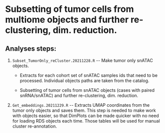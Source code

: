 # Subsetting of tumor cells from multiome objects and further re-clustering, dim. reduction.

## Analyses steps:

1. ```Subset_TumorOnly_reCluster.20211228.R``` -- Make tumor only snATAC objects.

   * Extracts for each cohort set of snATAC samples ids that need to be processed. Individual objects paths are taken from the catalog.

   * Subsetting of tumor cells from snATAC objects (cases with paired snRNA/snATAC) and further re-clustering, dim. reduction. 


2. ```Get_embeddings.20211229.R``` -- Extracts UMAP coordinates from the tumor only objects and saves them. This step is needed to make work with objects easier, so that DimPlots can be made quicker with no need for loading RDS objects each time. Those tables will be used for manual cluster re-annotation.
